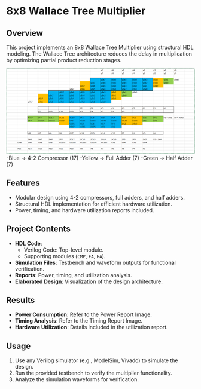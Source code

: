 # 8x8 Wallace Tree Multiplier

## Overview
This project implements an 8x8 Wallace Tree Multiplier using structural HDL modeling. The Wallace Tree architecture reduces the delay in multiplication by optimizing partial product reduction stages.

![Architecture Using Regular Modules with Optimum Hardware Utilisation](Architecture%20using%20regular%20modules%20with%20optimum%20hardware.png)
-Blue -> 4-2 Compressor (17)
-Yellow -> Full Adder (7)
-Green -> Half Adder (7)

## Features
- Modular design using 4-2 compressors, full adders, and half adders.
- Structural HDL implementation for efficient hardware utilization.
- Power, timing, and hardware utilization reports included.

## Project Contents
- **HDL Code**:
  - Verilog Code: Top-level module.
  - Supporting modules (`CMP`, `FA`, `HA`).
- **Simulation Files**: Testbench and waveform outputs for functional verification.
- **Reports**: Power, timing, and utilization analysis.
- **Elaborated Design**: Visualization of the design architecture.

## Results
- **Power Consumption**: Refer to the Power Report Image.
- **Timing Analysis**: Refer to the Timing Report Image.
- **Hardware Utilization**: Details included in the utilization report.

## Usage
1. Use any Verilog simulator (e.g., ModelSim, Vivado) to simulate the design.
2. Run the provided testbench to verify the multiplier functionality.
3. Analyze the simulation waveforms for verification.
